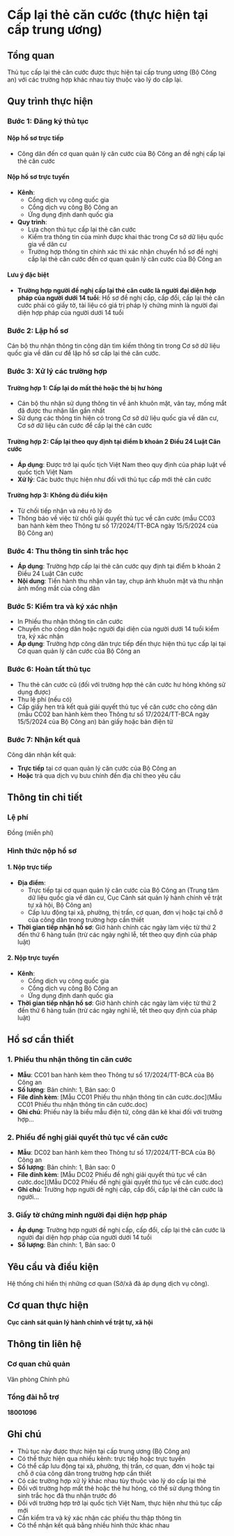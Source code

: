# Cấp lại thẻ căn cước (thực hiện tại cấp trung ương)

## Tổng quan
Thủ tục cấp lại thẻ căn cước được thực hiện tại cấp trung ương (Bộ Công an) với các trường hợp khác nhau tùy thuộc vào lý do cấp lại.

## Quy trình thực hiện

### Bước 1: Đăng ký thủ tục

#### Nộp hồ sơ trực tiếp
- Công dân đến cơ quan quản lý căn cước của Bộ Công an đề nghị cấp lại thẻ căn cước

#### Nộp hồ sơ trực tuyến
- **Kênh**: 
  - Cổng dịch vụ công quốc gia
  - Cổng dịch vụ công Bộ Công an
  - Ứng dụng định danh quốc gia
- **Quy trình**:
  - Lựa chọn thủ tục cấp lại thẻ căn cước
  - Kiểm tra thông tin của mình được khai thác trong Cơ sở dữ liệu quốc gia về dân cư
  - Trường hợp thông tin chính xác thì xác nhận chuyển hồ sơ đề nghị cấp lại thẻ căn cước đến cơ quan quản lý căn cước của Bộ Công an

#### Lưu ý đặc biệt
- **Trường hợp người đề nghị cấp lại thẻ căn cước là người đại diện hợp pháp của người dưới 14 tuổi**: Hồ sơ đề nghị cấp, cấp đổi, cấp lại thẻ căn cước phải có giấy tờ, tài liệu có giá trị pháp lý chứng minh là người đại diện hợp pháp của người dưới 14 tuổi

### Bước 2: Lập hồ sơ
Cán bộ thu nhận thông tin công dân tìm kiếm thông tin trong Cơ sở dữ liệu quốc gia về dân cư để lập hồ sơ cấp lại thẻ căn cước.

### Bước 3: Xử lý các trường hợp

#### Trường hợp 1: Cấp lại do mất thẻ hoặc thẻ bị hư hỏng
- Cán bộ thu nhận sử dụng thông tin về ảnh khuôn mặt, vân tay, mống mắt đã được thu nhận lần gần nhất
- Sử dụng các thông tin hiện có trong Cơ sở dữ liệu quốc gia về dân cư, Cơ sở dữ liệu căn cước để cấp lại thẻ căn cước

#### Trường hợp 2: Cấp lại theo quy định tại điểm b khoản 2 Điều 24 Luật Căn cước
- **Áp dụng**: Được trở lại quốc tịch Việt Nam theo quy định của pháp luật về quốc tịch Việt Nam
- **Xử lý**: Các bước thực hiện như đối với thủ tục cấp mới thẻ căn cước

#### Trường hợp 3: Không đủ điều kiện
- Từ chối tiếp nhận và nêu rõ lý do
- Thông báo về việc từ chối giải quyết thủ tục về căn cước (mẫu CC03 ban hành kèm theo Thông tư số 17/2024/TT-BCA ngày 15/5/2024 của Bộ Công an)

### Bước 4: Thu thông tin sinh trắc học
- **Áp dụng**: Trường hợp cấp lại thẻ căn cước quy định tại điểm b khoản 2 Điều 24 Luật Căn cước
- **Nội dung**: Tiến hành thu nhận vân tay, chụp ảnh khuôn mặt và thu nhận ảnh mống mắt của công dân

### Bước 5: Kiểm tra và ký xác nhận
- In Phiếu thu nhận thông tin căn cước
- Chuyển cho công dân hoặc người đại diện của người dưới 14 tuổi kiểm tra, ký xác nhận
- **Áp dụng**: Trường hợp công dân trực tiếp đến thực hiện thủ tục cấp lại tại Cơ quan quản lý căn cước của Bộ Công an

### Bước 6: Hoàn tất thủ tục
- Thu thẻ căn cước cũ (đối với trường hợp thẻ căn cước hư hỏng không sử dụng được)
- Thu lệ phí (nếu có)
- Cấp giấy hẹn trả kết quả giải quyết thủ tục về căn cước cho công dân (mẫu CC02 ban hành kèm theo Thông tư số 17/2024/TT-BCA ngày 15/5/2024 của Bộ Công an) bản giấy hoặc bản điện tử

### Bước 7: Nhận kết quả
Công dân nhận kết quả:
- **Trực tiếp** tại cơ quan quản lý căn cước của Bộ Công an
- **Hoặc** trả qua dịch vụ bưu chính đến địa chỉ theo yêu cầu

## Thông tin chi tiết

### Lệ phí
Đồng (miễn phí)

### Hình thức nộp hồ sơ

#### 1. Nộp trực tiếp
- **Địa điểm**: 
  - Trực tiếp tại cơ quan quản lý căn cước của Bộ Công an (Trung tâm dữ liệu quốc gia về dân cư, Cục Cảnh sát quản lý hành chính về trật tự xã hội, Bộ Công an)
  - Cấp lưu động tại xã, phường, thị trấn, cơ quan, đơn vị hoặc tại chỗ ở của công dân trong trường hợp cần thiết
- **Thời gian tiếp nhận hồ sơ**: Giờ hành chính các ngày làm việc từ thứ 2 đến thứ 6 hàng tuần (trừ các ngày nghỉ lễ, tết theo quy định của pháp luật)

#### 2. Nộp trực tuyến
- **Kênh**: 
  - Cổng dịch vụ công quốc gia
  - Cổng dịch vụ công Bộ Công an
  - Ứng dụng định danh quốc gia
- **Thời gian tiếp nhận hồ sơ**: Giờ hành chính các ngày làm việc từ thứ 2 đến thứ 6 hàng tuần (trừ các ngày nghỉ lễ, tết theo quy định của pháp luật)

## Hồ sơ cần thiết

### 1. Phiếu thu nhận thông tin căn cước
- **Mẫu**: CC01 ban hành kèm theo Thông tư số 17/2024/TT-BCA của Bộ Công an
- **Số lượng**: Bản chính: 1, Bản sao: 0
- **File đính kèm**: [Mẫu CC01 Phiếu thu nhận thông tin căn cước.doc](Mẫu CC01 Phiếu thu nhận thông tin căn cước.doc)
- **Ghi chú**: Phiếu này là biểu mẫu điện tử, công dân kê khai đối với trường hợp...

### 2. Phiếu đề nghị giải quyết thủ tục về căn cước
- **Mẫu**: DC02 ban hành kèm theo Thông tư số 17/2024/TT-BCA của Bộ Công an
- **Số lượng**: Bản chính: 1, Bản sao: 0
- **File đính kèm**: [Mẫu DC02 Phiếu đề nghị giải quyết thủ tục về căn cước.doc](Mẫu DC02 Phiếu đề nghị giải quyết thủ tục về căn cước.doc)
- **Ghi chú**: Trường hợp người đề nghị cấp, cấp đổi, cấp lại thẻ căn cước là người...

### 3. Giấy tờ chứng minh người đại diện hợp pháp
- **Áp dụng**: Trường hợp người đề nghị cấp, cấp đổi, cấp lại thẻ căn cước là người đại diện hợp pháp của người dưới 14 tuổi
- **Số lượng**: Bản chính: 1, Bản sao: 0

## Yêu cầu và điều kiện

Hệ thống chỉ hiển thị những cơ quan (Sở/xã đã áp dụng dịch vụ công).

## Cơ quan thực hiện

**Cục cảnh sát quản lý hành chính về trật tự, xã hội**

## Thông tin liên hệ

### Cơ quan chủ quản
Văn phòng Chính phủ

### Tổng đài hỗ trợ
**18001096**

## Ghi chú

- Thủ tục này được thực hiện tại cấp trung ương (Bộ Công an)
- Có thể thực hiện qua nhiều kênh: trực tiếp hoặc trực tuyến
- Có thể cấp lưu động tại xã, phường, thị trấn, cơ quan, đơn vị hoặc tại chỗ ở của công dân trong trường hợp cần thiết
- Có các trường hợp xử lý khác nhau tùy thuộc vào lý do cấp lại thẻ
- Đối với trường hợp mất thẻ hoặc thẻ hư hỏng, có thể sử dụng thông tin sinh trắc học đã thu nhận trước đó
- Đối với trường hợp trở lại quốc tịch Việt Nam, thực hiện như thủ tục cấp mới
- Cần kiểm tra và ký xác nhận các phiếu thu thập thông tin
- Có thể nhận kết quả bằng nhiều hình thức khác nhau
